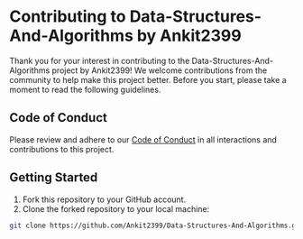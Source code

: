 # Contributing to Data-Structures-And-Algorithms by Ankit2399

Thank you for your interest in contributing to the Data-Structures-And-Algorithms project by Ankit2399! We welcome contributions from the community to help make this project better. Before you start, please take a moment to read the following guidelines.

## Code of Conduct

Please review and adhere to our [Code of Conduct](CODE_OF_CONDUCT.md) in all interactions and contributions to this project.

## Getting Started

1. Fork this repository to your GitHub account.
2. Clone the forked repository to your local machine:

```bash
git clone https://github.com/Ankit2399/Data-Structures-And-Algorithms.git
